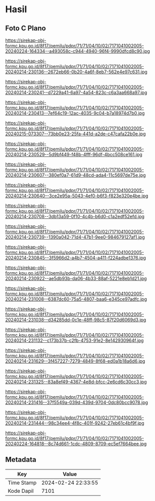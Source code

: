 # Hasil

## Foto C Plano

https://sirekap-obj-formc.kpu.go.id/8f17/pemilu/pdpr/71/71/04/10/02/7171041002005-20240224-164334--a493058c-c944-4940-96f4-9990dfcd8c90.jpg

https://sirekap-obj-formc.kpu.go.id/8f17/pemilu/pdpr/71/71/04/10/02/7171041002005-20240214-230136--2672eb66-0b20-4a6f-8eb7-562e4e97c631.jpg

https://sirekap-obj-formc.kpu.go.id/8f17/pemilu/pdpr/71/71/04/10/02/7171041002005-20240214-230241--d7229a41-6a97-4a54-823c-c6a3aa668a97.jpg

https://sirekap-obj-formc.kpu.go.id/8f17/pemilu/pdpr/71/71/04/10/02/7171041002005-20240214-230413--7ef64c19-12ac-4035-9c04-b7a18974d7b0.jpg

https://sirekap-obj-formc.kpu.go.id/8f17/pemilu/pdpr/71/71/04/10/02/7171041002005-20240215-073307--73bb0e23-25fa-441d-a2de-c47cafa22b0e.jpg

https://sirekap-obj-formc.kpu.go.id/8f17/pemilu/pdpr/71/71/04/10/02/7171041002005-20240214-230529--5d9bf449-f48b-4fff-96df-4bcc508ce161.jpg

https://sirekap-obj-formc.kpu.go.id/8f17/pemilu/pdpr/71/71/04/10/02/7171041002005-20240214-230607--380ef0a7-61d9-48cd-ada4-11c5697de75e.jpg

https://sirekap-obj-formc.kpu.go.id/8f17/pemilu/pdpr/71/71/04/10/02/7171041002005-20240214-230640--3ce2e95a-5043-4ef0-b6f3-f823e320e4be.jpg

https://sirekap-obj-formc.kpu.go.id/8f17/pemilu/pdpr/71/71/04/10/02/7171041002005-20240214-230708--3db13a59-0f10-4c4b-b6d0-c1a2edf52efd.jpg

https://sirekap-obj-formc.kpu.go.id/8f17/pemilu/pdpr/71/71/04/10/02/7171041002005-20240214-230739--1390a042-71d4-47b1-9ee0-984679127af1.jpg

https://sirekap-obj-formc.kpu.go.id/8f17/pemilu/pdpr/71/71/04/10/02/7171041002005-20240214-230845--3f5966d2-a4b7-4504-a411-f224adbe1376.jpg

https://sirekap-obj-formc.kpu.go.id/8f17/pemilu/pdpr/71/71/04/10/02/7171041002005-20240214-230922--ae5db93b-da06-4b33-88af-5221e8eb1d21.jpg

https://sirekap-obj-formc.kpu.go.id/8f17/pemilu/pdpr/71/71/04/10/02/7171041002005-20240214-231008--6387dc60-75a5-4807-baa6-e345ce97adfc.jpg

https://sirekap-obj-formc.kpu.go.id/8f17/pemilu/pdpr/71/71/04/10/02/7171041002005-20240214-231038--d34285dd-0c1e-48ff-98c5-87f20d6069d3.jpg

https://sirekap-obj-formc.kpu.go.id/8f17/pemilu/pdpr/71/71/04/10/02/7171041002005-20240214-231132--c173b37b-c2fb-4753-91e2-8e142930964f.jpg

https://sirekap-obj-formc.kpu.go.id/8f17/pemilu/pdpr/71/71/04/10/02/7171041002005-20240214-231629--3f457227-7279-4849-8f68-ed0a1b18a6d6.jpg

https://sirekap-obj-formc.kpu.go.id/8f17/pemilu/pdpr/71/71/04/10/02/7171041002005-20240214-231325--83a8ef49-4367-4e8d-bfcc-2e6cd6c30cc3.jpg

https://sirekap-obj-formc.kpu.go.id/8f17/pemilu/pdpr/71/71/04/10/02/7171041002005-20240214-231416--37f5549a-039d-439d-9704-0dc80bcc9078.jpg

https://sirekap-obj-formc.kpu.go.id/8f17/pemilu/pdpr/71/71/04/10/02/7171041002005-20240214-231444--98c34ee4-4f8c-401f-9242-27eb61c4bf9f.jpg

https://sirekap-obj-formc.kpu.go.id/8f17/pemilu/pdpr/71/71/04/10/02/7171041002005-20240224-164818--8c74d661-1cdc-4809-8709-ec5ef7664bee.jpg


## Metadata

| Key        | Value               |
| ---------- | ------------------- |
| Time Stamp | 2024-02-24 22:33:55 |
| Kode Dapil | 7101                |



